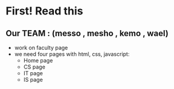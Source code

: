 # First! Read this

## Our TEAM : (messo , mesho , kemo , wael)
- work on faculty page 
- we need four pages with html, css, javascript:
  - Home page
  - CS page
  - IT page
  - IS page

